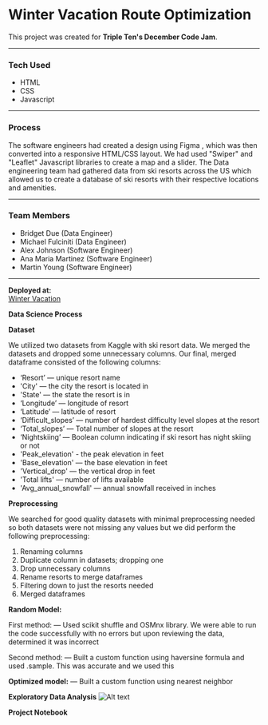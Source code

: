 # Winter Vacation Route Optimization

This project was created for **Triple Ten's December Code Jam**.

---

### **Tech Used**
- HTML
- CSS
- Javascript

---

### **Process**

The software engineers had created a design using Figma , which was then converted into a responsive HTML/CSS layout.
We had used "Swiper" and "Leaflet" Javascript libraries to create a map and a slider. The Data engineering team
had gathered data from ski resorts across the US which allowed us to create a database of ski resorts with their respective locations and amenities.

---

### **Team Members**

- Bridget Due (Data Engineer)
- Michael Fulciniti (Data Engineer)
- Alex Johnson (Software Engineer)
- Ana Maria Martinez (Software Engineer)
- Martin Young (Software Engineer)

---

**Deployed at:**  
[Winter Vacation](https://typiql.github.io/WinterVacation/)

**Data Science Process**

**Dataset**

We utilized two datasets from Kaggle with ski resort data. We merged the datasets and dropped some unnecessary columns. Our final, merged dataframe consisted of the following columns:

* ‘Resort’ — unique resort name
* 'City' — the city the resort is located in
* 'State' — the state the resort is in
* ‘Longitude’ — longitude of resort
* ‘Latitude’ — latitude of resort
* ‘Difficult_slopes’ — number of hardest difficulty level slopes at the resort
* ‘Total_slopes’ — Total number of slopes at the resort
* ‘Nightskiing’ — Boolean column indicating if ski resort has night skiing or not
* 'Peak_elevation' - the peak elevation in feet
* 'Base_elevation' — the base elevation in feet
* 'Vertical_drop' — the vertical drop in feet
* 'Total lifts' — number of lifts available
* 'Avg_annual_snowfall' — annual snowfall received in inches

**Preprocessing**

We searched for good quality datasets with minimal preprocessing needed so both datasets were not missing any values but we did perform the following preprocessing:

1. Renaming columns
2. Duplicate column in datasets; dropping one
3. Drop unnecessary columns
4. Rename resorts to merge dataframes
5. Filtering down to just the resorts needed 
6. Merged dataframes


**Random Model:**

First method:
— Used scikit shuffle and OSMnx library. We were able to run the code successfully with no errors but upon reviewing the data, determined it was incorrect

Second method:
— Built a custom function using haversine formula and used .sample. This was accurate and we used this

**Optimized model:**
— Built a custom function using nearest neighbor


**Exploratory Data Analysis**
![Alt text](relative-path-to-image/image-name.png)

**Project Notebook**

